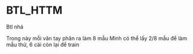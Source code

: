 # BTL_HTTM
Btl nhá

Trong này mỗi vân tay phân ra làm 8 mẫu
Mình có thể lấy 2/8 mẫu để làm mẫu thử, 6 cái còn lại để train
